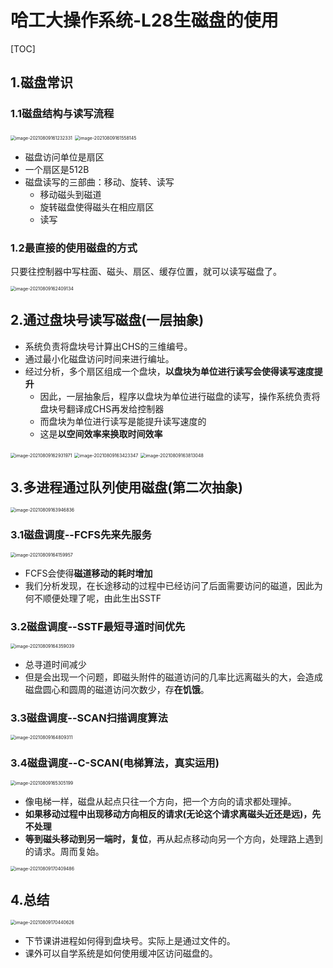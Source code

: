 # 哈工大操作系统-L28生磁盘的使用

[TOC]



## 1.磁盘常识

### 1.1磁盘结构与读写流程

<img src="E:\AAAAAAAuniPPT\4_1PPT\CSclass-OS(git)\学习笔记\${图片}\image-20210809161232331.png" alt="image-20210809161232331" style="zoom:50%;" />

<img src="E:\AAAAAAAuniPPT\4_1PPT\CSclass-OS(git)\学习笔记\${图片}\image-20210809161558145.png" alt="image-20210809161558145" style="zoom:50%;" />

- 磁盘访问单位是扇区
- 一个扇区是512B
- 磁盘读写的三部曲：移动、旋转、读写
  - 移动磁头到磁道
  - 旋转磁盘使得磁头在相应扇区
  - 读写

### 1.2最直接的使用磁盘的方式

只要往控制器中写柱面、磁头、扇区、缓存位置，就可以读写磁盘了。

<img src="E:\AAAAAAAuniPPT\4_1PPT\CSclass-OS(git)\学习笔记\${图片}\image-20210809162409134.png" alt="image-20210809162409134" style="zoom:50%;" />

## 2.通过盘块号读写磁盘(一层抽象)

- 系统负责将盘块号计算出CHS的三维编号。
- 通过最小化磁盘访问时间来进行编址。
- 经过分析，多个扇区组成一个盘块，**以盘块为单位进行读写会使得读写速度提升**
  - 因此，一层抽象后，程序以盘块为单位进行磁盘的读写，操作系统负责将盘块号翻译成CHS再发给控制器
  - 而盘块为单位进行读写是能提升读写速度的
  - 这是**以空间效率来换取时间效率**

<img src="E:\AAAAAAAuniPPT\4_1PPT\CSclass-OS(git)\学习笔记\${图片}\image-20210809162931971.png" alt="image-20210809162931971" style="zoom:50%;" />

<img src="E:\AAAAAAAuniPPT\4_1PPT\CSclass-OS(git)\学习笔记\${图片}\image-20210809163423347.png" alt="image-20210809163423347" style="zoom:50%;" />

<img src="E:\AAAAAAAuniPPT\4_1PPT\CSclass-OS(git)\学习笔记\${图片}\image-20210809163813048.png" alt="image-20210809163813048" style="zoom:50%;" />

## 3.多进程通过队列使用磁盘(第二次抽象)

<img src="E:\AAAAAAAuniPPT\4_1PPT\CSclass-OS(git)\学习笔记\${图片}\image-20210809163946836.png" alt="image-20210809163946836" style="zoom:50%;" />

### 3.1磁盘调度--FCFS先来先服务

<img src="E:\AAAAAAAuniPPT\4_1PPT\CSclass-OS(git)\学习笔记\${图片}\image-20210809164159957.png" alt="image-20210809164159957" style="zoom:50%;" />

- FCFS会使得**磁道移动的耗时增加**
- 我们分析发现，在长途移动的过程中已经访问了后面需要访问的磁道，因此为何不顺便处理了呢，由此生出SSTF

### 3.2磁盘调度--SSTF最短寻道时间优先

<img src="E:\AAAAAAAuniPPT\4_1PPT\CSclass-OS(git)\学习笔记\${图片}\image-20210809164359039.png" alt="image-20210809164359039" style="zoom:50%;" />

- 总寻道时间减少
- 但是会出现一个问题，即磁头附件的磁道访问的几率比远离磁头的大，会造成磁盘圆心和圆周的磁道访问次数少，存**在饥饿**。

### 3.3磁盘调度--SCAN扫描调度算法

<img src="E:\AAAAAAAuniPPT\4_1PPT\CSclass-OS(git)\学习笔记\${图片}\image-20210809164809311.png" alt="image-20210809164809311" style="zoom:50%;" />

### 3.4磁盘调度--C-SCAN(电梯算法，真实运用)

<img src="E:\AAAAAAAuniPPT\4_1PPT\CSclass-OS(git)\学习笔记\${图片}\image-20210809165305199.png" alt="image-20210809165305199" style="zoom:50%;" />

- 像电梯一样，磁盘从起点只往一个方向，把一个方向的请求都处理掉。
- **如果移动过程中出现移动方向相反的请求(无论这个请求离磁头近还是远)，先不处理**
- **等到磁头移动到另一端时，复位**，再从起点移动向另一个方向，处理路上遇到的请求。周而复始。

<img src="E:\AAAAAAAuniPPT\4_1PPT\CSclass-OS(git)\学习笔记\${图片}\image-20210809170409486.png" alt="image-20210809170409486" style="zoom:50%;" />

## 4.总结

<img src="E:\AAAAAAAuniPPT\4_1PPT\CSclass-OS(git)\学习笔记\${图片}\image-20210809170440626.png" alt="image-20210809170440626" style="zoom:50%;" />

- 下节课讲进程如何得到盘块号。实际上是通过文件的。
- 课外可以自学系统是如何使用缓冲区访问磁盘的。
